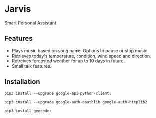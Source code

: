 # **Jarvis**

Smart Personal Assistant

## **Features**

- Plays music based on song name. Options to pause or stop music.
- Retrieves today's temperature, condition, wind speed and direction.
- Retreives forcasted weather for up to 10 days in future.
- Small talk features.

## **Installation**

`pip3 install --upgrade google-api-python-client.`

`pip3 install --upgrade google-auth-oauthlib google-auth-httplib2`

`pip3 install geocoder`
